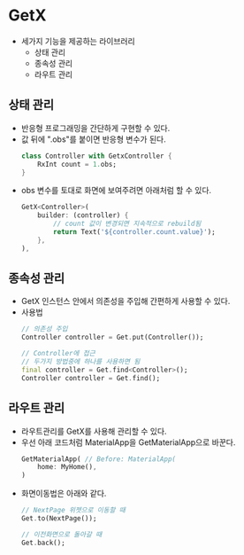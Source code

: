 # GetX
- 세가지 기능을 제공하는 라이브러리
    - 상태 관리
    - 종속성 관리
    - 라우트 관리

## 상태 관리
- 반응형 프로그래밍을 간단하게 구현할 수 있다.
- 값 뒤에 ".obs"를 붙이면 반응형 변수가 된다.
    ```Dart
    class Controller with GetxController {
        RxInt count = 1.obs;
    }
    ```
- obs 변수를 토대로 화면에 보여주려면 아래처럼 할 수 있다.
    ```Dart
    GetX<Controller>(
        builder: (controller) {
            // count 값이 변경되면 지속적으로 rebuild됨
            return Text('${controller.count.value}');
        },
    ),
    ```

## 종속성 관리
- GetX 인스턴스 안에서 의존성을 주입해 간편하게 사용할 수 있다.
- 사용법
    ```Dart
    // 의존성 주입
    Controller controller = Get.put(Controller());

    // Controller에 접근
    // 두가지 방법중에 하나를 사용하면 됨
    final controller = Get.find<Controller>();
    Controller controller = Get.find();
    ```

## 라우트 관리
- 라우트관리를 GetX를 사용해 관리할 수 있다.
- 우선 아래 코드처럼 MaterialApp을 GetMaterialApp으로 바꾼다.
    ```Dart
    GetMaterialApp( // Before: MaterialApp(
        home: MyHome(),
    )
    ```
- 화면이동법은 아래와 같다.
    ```Dart
    // NextPage 위젯으로 이동할 때
    Get.to(NextPage());

    // 이전화면으로 돌아갈 때
    Get.back();
    ```
